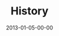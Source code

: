 ---
layout: message
category: message
series: "Saints & Scoundrels"
title: "History"
date: 2013-01-05-00-00
message_id: 762
sc-permalink-url: "http://soundcloud.com/crdschurch/history"
audio: "http://s3.amazonaws.com/crossroads-media/messages/audio/saintsandscoundrels-01.mp3"
audio-duration: "46:02"
program: "http://s3.amazonaws.com/crossroads-media/documents/01_05-06_13Program_LORES.pdf"
description: "Mike Breen talks about the history of the family."
video: "http://s3.amazonaws.com/crossroads-media/messages/video/saintsandscoundrels-01.mp4"
video-duration: "46:08"
yt-video-id: "NlZKkDB9dC0"
video-image: "http://s3.amazonaws.com/crossroads-media/images/saintsandscoundrels01-still.jpg"
tag: 
 - mike-breen
 - history
 - community-groups
 - program
explicit: false
---